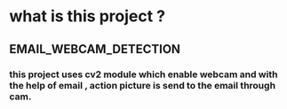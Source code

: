 # what is this project ?

## EMAIL_WEBCAM_DETECTION

### this project uses cv2 module which enable webcam and with the help of email , action picture is send to the email through cam.
